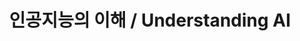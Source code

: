---
code: 1130004
title: "인공지능의 이해 / Understanding AI"
year: 2023
semester: fall
division: "1분반"
description: "This course covers a wide range of the concepts, history, examples, and applications of artificial intelligence, cultivating the ability to understand the past and present of artificial intelligence technology, which has recently developed rapidly, and predict how future society will change in the future."
---